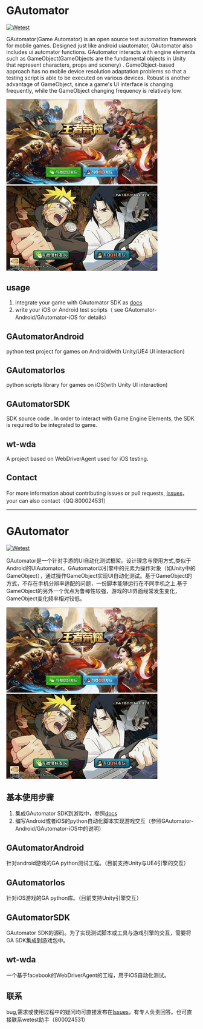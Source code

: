 # GAutomator
[![Wetest](https://img.shields.io/badge/wetest-2.4.0-green.svg)](wetest.qq.com) 

GAutomator(Game Automator) is an open source test automation framework for mobile games. Designed just like android uiautomator, GAutomator also includes ui automator functions. GAutomator interacts  with engine elements such as GameObject(GameObjects are the fundamental objects in Unity that represent characters, props and scenery) . GameObject-based approach has no mobile device resolution adaptation problems so that a testing script is able to be executed on various devices. Robust is another advantage of GameObject, since a game's UI interface is changing frequently, while the GameObject changing frequency is relatively low.

<img src="GAutomatorAndroid/doc/image/1.gif" alt="SGame" width="400px" /><img src="GAutomatorAndroid/doc/image/2.gif" alt="Drawing" width="400px" />

## usage
1. integrate your game with GAutomator SDK as [docs](docs)
2. write your iOS or Android test scripts（ see GAutomator-Android/GAutomator-iOS for details）


## GAutomatorAndroid
python test project for games on Android(with Unity/UE4 UI interaction)

## GAutomatorIos
python scripts library for games on iOS(with Unity UI interaction)

## GAutomatorSDK
SDK source code . In order to interact with Game Engine Elements, the SDK is required to be integrated to game.

## wt-wda
A project based on WebDriverAgent used for iOS testing.


## Contact
For more information about contributing issues or pull requests, [Issues](https://github.com/Tencent/GAutomator/issues)，your can also contact（QQ:800024531）

--------------------------------------------------------------------------------------------------------------------------------------

# GAutomator
[![Wetest](https://img.shields.io/badge/wetest-2.4.0-green.svg)](wetest.qq.com) 

GAutomator是一个针对手游的UI自动化测试框架。设计理念与使用方式,类似于Android的UIAutomator。GAutomator以引擎中的元素为操作对象（如Unity中的GameObject），通过操作GameObject实现UI自动化测试。基于GameObject的方式，不存在手机分辨率适配的问题，一份脚本能够运行在不同手机之上.基于GameObject的另外一个优点为鲁棒性较强，游戏的UI界面经常发生变化，GameObject变化频率相对较低。

<img src="GAutomatorAndroid/doc/image/1.gif" alt="SGame" width="400px" />  <img src="GAutomatorAndroid/doc/image/2.gif" alt="Drawing" width="400px" />

## 基本使用步骤
1. 集成GAutomator SDK到游戏中，参照[docs](docs)
2. 编写Android或者iOS的python自动化脚本实现游戏交互（参照GAutomator-Android/GAutomator-iOS中的说明）

## GAutomatorAndroid
针对android游戏的GA python测试工程。（目前支持Unity与UE4引擎的交互）

## GAutomatorIos
针对iOS游戏的GA python库。（目前支持Unity引擎交互）

## GAutomatorSDK
GAutomator SDK的源码。为了实现测试脚本或工具与游戏引擎的交互，需要将GA SDK集成到游戏包中。

## wt-wda
一个基于facebook的WebDriverAgent的工程，用于iOS自动化测试。


## 联系
bug,需求或使用过程中的疑问均可直接发布在[Issues](https://github.com/Tencent/GAutomator/issues)，有专人负责回答。也可直接联系wetest助手（800024531）
